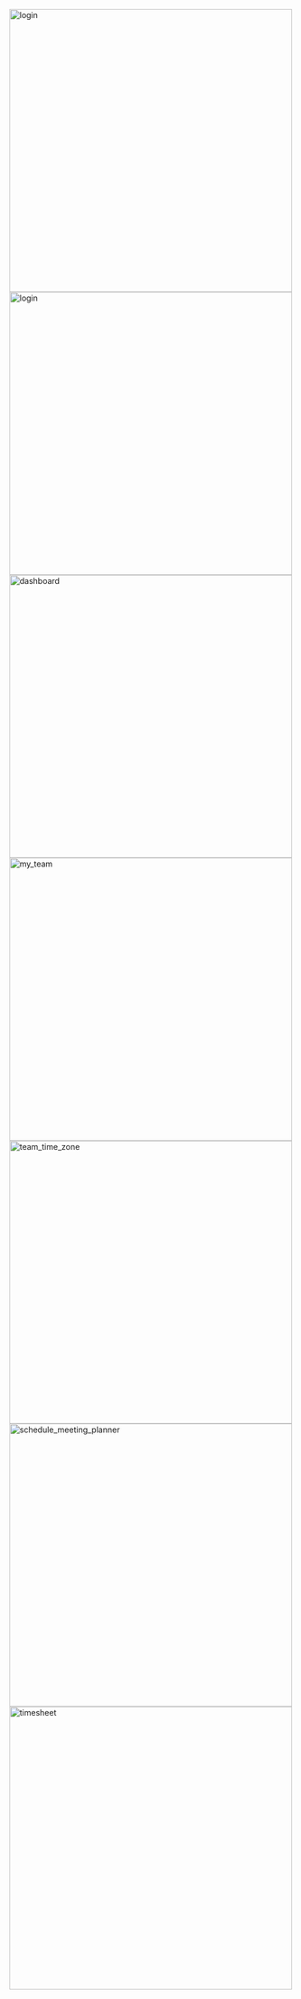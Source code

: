 <img width="500" alt="login" src="https://github.com/user-attachments/assets/7ab2fd50-0fe2-4ebd-88c8-2c31730abd6d"><br>
<img width="500" alt="login" src="https://github.com/user-attachments/assets/246af5ed-ce40-4de2-9073-a81fc3543b06"><br>
<img width="500" alt="dashboard" src="https://github.com/user-attachments/assets/2c64dd78-3ddb-43a6-af93-b5118b057d49"><br>
<img width="500" alt="my_team" src="https://github.com/user-attachments/assets/5c19528e-5d73-4911-a67c-f7a1981ecfe6"><br>
<img width="500" alt="team_time_zone" src="https://github.com/user-attachments/assets/b5e623be-c004-461e-9002-47623c7ae1c5"><br>
<img width="500" alt="schedule_meeting_planner" src="https://github.com/user-attachments/assets/6e5a1ff6-d0a0-4c20-9c9d-81712aed470d"><br>
<img width="500" alt="timesheet" src="https://github.com/user-attachments/assets/51a86a81-0301-4b97-8b41-a9b5972ef77b">
